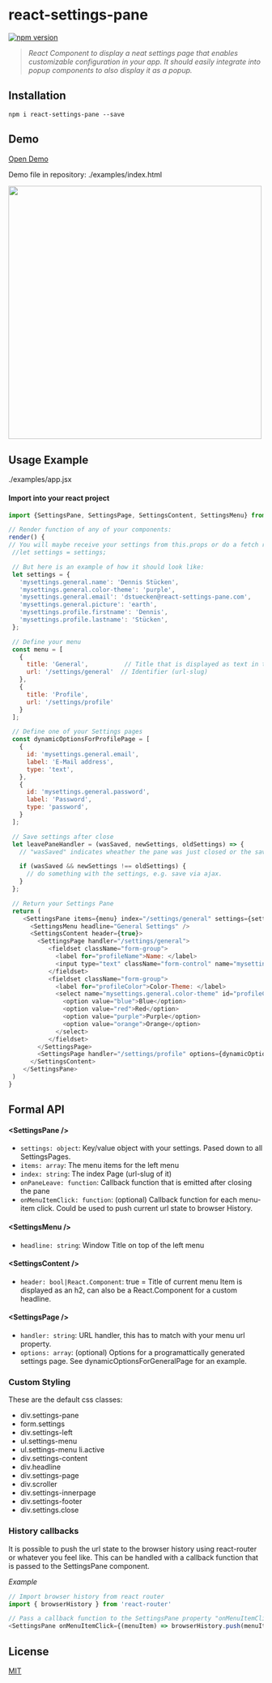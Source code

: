 # react-settings-pane

[![npm version](https://img.shields.io/npm/v/react-settings-pane.svg?style=flat-square)](https://www.npmjs.com/package/react-settings-pane) 

> *React Component to display a neat settings page that enables customizable configuration in your app. It should easily integrate into popup components to also display it as a popup.*

## Installation

```
npm i react-settings-pane --save
```

## Demo

[Open Demo](http://www.dvlpr.de/react/settings-pane/examples/index.html)

Demo file in repository: ./examples/index.html

<img src="https://raw.githubusercontent.com/dstuecken/react-settings-pane/master/examples/demo.png" width="500">


## Usage Example

./examples/app.jsx


#### Import into your react project

```js
import {SettingsPane, SettingsPage, SettingsContent, SettingsMenu} from 'react-settings-pane'
```

```js
// Render function of any of your components:
render() {
// You will maybe receive your settings from this.props or do a fetch request in your componentWIllMount
 //let settings = settings;

 // But here is an example of how it should look like:
 let settings = {
   'mysettings.general.name': 'Dennis Stücken',
   'mysettings.general.color-theme': 'purple',
   'mysettings.general.email': 'dstuecken@react-settings-pane.com',
   'mysettings.general.picture': 'earth',
   'mysettings.profile.firstname': 'Dennis',
   'mysettings.profile.lastname': 'Stücken',
 };

 // Define your menu
 const menu = [
   {
     title: 'General',          // Title that is displayed as text in the menu
     url: '/settings/general'  // Identifier (url-slug)
   },
   {
     title: 'Profile',
     url: '/settings/profile'
   }
 ];

 // Define one of your Settings pages
 const dynamicOptionsForProfilePage = [
   {
     id: 'mysettings.general.email',
     label: 'E-Mail address',
     type: 'text',
   },
   {
     id: 'mysettings.general.password',
     label: 'Password',
     type: 'password',
   }
 ];

 // Save settings after close
 let leavePaneHandler = (wasSaved, newSettings, oldSettings) => {
   // "wasSaved" indicates wheather the pane was just closed or the save button was clicked.

   if (wasSaved && newSettings !== oldSettings) {
     // do something with the settings, e.g. save via ajax.
   }
 };

 // Return your Settings Pane
 return (
    <SettingsPane items={menu} index="/settings/general" settings={settings} onPaneLeave={leavePaneHandler}>
      <SettingsMenu headline="General Settings" />
      <SettingsContent header={true}>
        <SettingsPage handler="/settings/general">
           <fieldset className="form-group">
             <label for="profileName">Name: </label>
             <input type="text" className="form-control" name="mysettings.general.name" placeholder="Name" id="general.ame" onChange={settingsChanged} defaultValue={settings['mysettings.general.name']} />
           </fieldset>
           <fieldset className="form-group">
             <label for="profileColor">Color-Theme: </label>
             <select name="mysettings.general.color-theme" id="profileColor" className="form-control" defaultValue={settings['mysettings.general.color-theme']}>
               <option value="blue">Blue</option>
               <option value="red">Red</option>
               <option value="purple">Purple</option>
               <option value="orange">Orange</option>
             </select>
           </fieldset>
        </SettingsPage>
        <SettingsPage handler="/settings/profile" options={dynamicOptionsForProfilePage} />
      </SettingsContent>
    </SettingsPane>
 )
}
```

## Formal API
#### &lt;SettingsPane />

- `settings: object`: Key/value object with your settings. Pased down to all SettingsPages.
- `items: array`: The menu items for the left menu
- `index: string`: The index Page (url-slug of it) 
- `onPaneLeave: function`: Callback function that is emitted after closing the pane
- `onMenuItemClick: function`: (optional) Callback function for each menu-item click. Could be used to push current url state to browser History.

#### &lt;SettingsMenu />

- `headline: string`: Window Title on top of the left menu 

#### &lt;SettingsContent />

- `header: bool|React.Component`: true = Title of current menu Item is displayed as an h2, can also be a React.Component for a custom headline. 

#### &lt;SettingsPage />

- `handler: string`: URL handler, this has to match with your menu url property.
- `options: array`: (optional) Options for a programattically generated settings page. See dynamicOptionsForGeneralPage for an example.

### Custom Styling

These are the default css classes: 

* div.settings-pane
* form.settings
* div.settings-left
* ul.settings-menu
* ul.settings-menu li.active
* div.settings-content
* div.headline
* div.settings-page
* div.scroller
* div.settings-innerpage
* div.settings-footer
* div.settings.close

### History callbacks

It is possible to push the url state to the browser history using react-router or whatever you feel like. This can be handled with a callback function that is passed to the SettingsPane component.

*Example*

```js
// Import browser history from react router
import { browserHistory } from 'react-router'

// Pass a callback function to the SettingsPane property "onMenuItemClick"
<SettingsPane onMenuItemClick={(menuItem) => browserHistory.push(menuItem.identifier)} />
```

## License

[MIT](http://www.opensource.org/licenses/mit-license.php)

